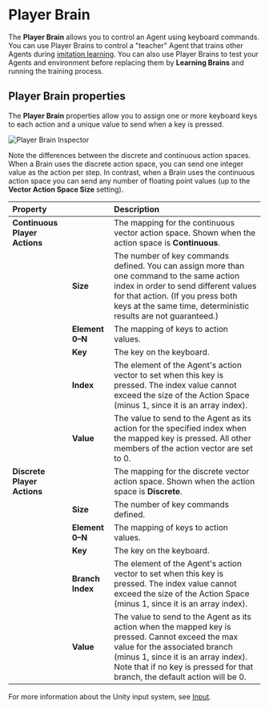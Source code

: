 # Player Brain

The **Player Brain** allows you to control an Agent using keyboard
commands. You can use Player Brains to control a "teacher" Agent that trains
other Agents during [imitation learning](Training-Imitation-Learning.md). You
can also use Player Brains to test your Agents and environment before replacing them by **Learning Brains** and running the training process.

## Player Brain properties

The **Player Brain** properties allow you to assign one or more keyboard keys to
each action and a unique value to send when a key is pressed.

![Player Brain Inspector](../../docs/images/player_brain.png)

Note the differences between the discrete and continuous action spaces. When a
Brain uses the discrete action space, you can send one integer value as the
action per step. In contrast, when a Brain uses the continuous action space you
can send any number of floating point values (up to the **Vector Action Space
Size** setting).

|         **Property**          |                  |                                                                                                              **Description**                                                                                                              |
| :---------------------------- | :--------------- | :---------------------------------------------------------------------------------------------------------------------------------------------------------------------------------------------------------------------------------------- |
| **Continuous Player Actions** |                  | The mapping for the continuous vector action space. Shown when the action space is **Continuous**.                                                                                                                                        |
|                               | **Size**         | The number of key commands defined. You can assign more than one command to the same action index in order to send different values for that action. (If you press both keys at the same time, deterministic results are not guaranteed.) |
|                               | **Element 0–N**  | The mapping of keys to action values.                                                                                                                                                                                                     |
|                               | **Key**          | The key on the keyboard.                                                                                                                                                                                                                  |
|                               | **Index**        | The element of the Agent's action vector to set when this key is pressed. The index value cannot exceed the size of the Action Space (minus 1, since it is an array index).                                                               |
|                               | **Value**        | The value to send to the Agent as its action for the specified index when the mapped key is pressed. All other members of the action vector are set to 0.                                                                                 |
| **Discrete Player Actions**   |                  | The mapping for the discrete vector action space. Shown when the action space is **Discrete**.                                                                                                                                            |
|                               | **Size**         | The number of key commands defined.                                                                                                                                                                                                       |
|                               | **Element 0–N**  | The mapping of keys to action values.                                                                                                                                                                                                     |
|                               | **Key**          | The key on the keyboard.                                                                                                                                                                                                                  |
|                               | **Branch Index** | The element of the Agent's action vector to set when this key is pressed. The index value cannot exceed the size of the Action Space (minus 1, since it is an array index).                                                               |
|                               | **Value**        | The value to send to the Agent as its action when the mapped key is pressed. Cannot exceed the max value for the associated branch (minus 1, since it is an array index). Note that if no key is pressed for that branch, the default action will be 0.                                                                |

For more information about the Unity input system, see
[Input](https://docs.unity3d.com/ScriptReference/Input.html).
